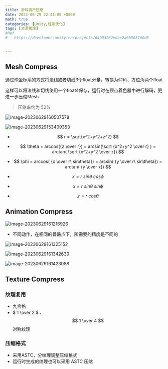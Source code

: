 ```yaml
---
title: 游戏资产压缩
date: 2023-06-29 22:41:00 +0800
math: true
categories: [Unity,性能优化]
tags: [资源管理]
#Ref
# - https://developer.unity.cn/projects/64903262edbc2a0b505160d5


---
```



## Mesh Compress

通过球坐标系的方式将法线或者切线3个float分量，转换为仰角、方位角两个float

这样可以将法线和切线使用一个float4保存，运行时在顶点着色器中进行解码，更进一步压缩Mesh

> 压缩率约为 52%

![image-20230629160507578](https://raw.githubusercontent.com/XiaoWendell/img_note/empty/202306291605223.png)





![image-20230629153409353](https://raw.githubusercontent.com/XiaoWendell/img_note/empty/202306291534823.png)



- $$ r = \sqrt{x^2+y^2+z^2} $$
- $$ \theta = arccos({z \over r}) = arcsin(\sqrt {x^2+y^2 \over r} ) = arctan( \sqrt {x^2+y^2 \over z})  $$
- $$ \phi = arccos( {x \over r\ sin\theta}) = arcsin( {y \over r\ sin\theta}) = arctan( {y \over x}) $$



- $$ x = r\ sin\theta\ cos\phi $$
- $$ x = r\ sin\theta\ sin\phi $$
- $$ z = r \ cos\theta $$



## Animation Compress

![image-20230629161216926](https://raw.githubusercontent.com/XiaoWendell/img_note/empty/202306291612243.png)

- 不同动作，在相同的骨骼点下，所需要的精度是不同的

![image-20230629161325152](https://raw.githubusercontent.com/XiaoWendell/img_note/empty/202306291613650.png)

![image-20230629161342630](https://raw.githubusercontent.com/XiaoWendell/img_note/empty/202306291613572.png)

![image-20230629161423088](https://raw.githubusercontent.com/XiaoWendell/img_note/empty/202306291614084.png)

## Texture Compress

### 纹理复用

- 九宫格
- $ 1 \over 2 $ 、$$ 1 \over 4 $$ 对称纹理

### 压缩格式

- 采用ASTC，分纹理调整压缩格式
- 运行时生成的纹理也可以采用 ASTC 压缩
